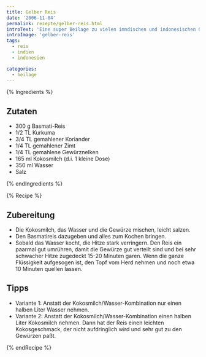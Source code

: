 ```yaml
---
title: Gelber Reis
date: '2006-11-04'
permalink: rezepte/gelber-reis.html
introText: 'Eine super Beilage zu vielen imndischen und indonesischen Gerichten.'
introImage: 'gelber-reis'
tags:
  - reis
  - indien
  - indonesien

categories:
  - beilage
---
```



{% Ingredients %}

## Zutaten

- 300 g Basmati-Reis
- 1/2 TL Kurkuma
- 3/4 TL gemahlener Koriander
- 1/4 TL gemahlener Zimt
- 1/4 TL gemahlene Gewürznelken
- 165 ml Kokosmilch (d.i. 1 kleine Dose)
- 350 ml Wasser
- Salz

{% endIngredients %}

{% Recipe %}

## Zubereitung

- Die Kokosmilch, das Wasser und die Gewürze mischen, leicht salzen.
- Den Basmatireis dazugeben und alles zum Kochen bringen.
- Sobald das Wasser kocht, die Hitze stark verringern. Den Reis ein paarmal gut umrühren, damit die Gewürze gut verteilt sind und bei sehr schwacher Hitze zugedeckt 15-20 Minuten garen. Wenn die ganze Flüssigkeit aufgesogen ist, den Topf vom Herd nehmen und noch etwa 10 Minuten quellen lassen.

## Tipps

- Variante 1: Anstatt der Kokosmilch/Wasser-Kombination nur einen halben Liter Wasser nehmen.
- Variante 2: Anstatt der Kokosmilch/Wasser-Kombination einen halben Liter Kokosmilch nehmen. Dann hat der Reis einen leichten Kokosgeschmack, der nicht aufdringlich wird und sehr gut zu den Gewürzen paßt.

{% endRecipe %}
